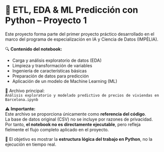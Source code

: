 # 🐍 ETL, EDA & ML Predicción con Python – Proyecto 1

Este proyecto forma parte del primer proyecto práctico desarrollado en el marco del programa de especialización en IA y Ciencia de Datos (IMPÈLIA).

🔍 **Contenido del notebook:**
- Carga y análisis exploratorio de datos (EDA)
- Limpieza y transformación de variables
- Ingeniería de características básicas
- Preparación de datos para predicción
- Aplicación de un modelo de Machine Learning (ML)

📎 Archivo principal:  
`Análisis exploratorio y modelado predictivo de precios de viviendas en Barcelona.ipynb`

⚠️ **Importante:**  
Este archivo se proporciona únicamente como **referencia del código**.  
La base de datos original (CSV) no se incluye por razones de privacidad.  
Por tanto, **el notebook no es directamente ejecutable**, pero refleja fielmente el flujo completo aplicado en el proyecto.

🧠 El objetivo es mostrar la **estructura lógica del trabajo en Python**, no la ejecución en tiempo real.

